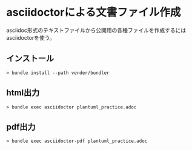 # asciidoctorによる文書ファイル作成

asciidoc形式のテキストファイルから公開用の各種ファイルを作成するにはasciidoctorを使う。  

## インストール

```
> bundle install --path vender/bundler
```


## html出力

```
> bundle exec asciidoctor plantuml_practice.adoc
```

## pdf出力

```
> bundle exec asciidoctor-pdf plantuml_practice.adoc
```

